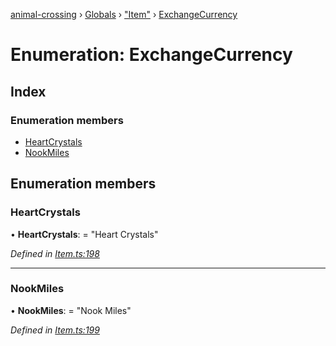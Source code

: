 [animal-crossing](../README.md) › [Globals](../globals.md) › ["Item"](../modules/_item_.md) › [ExchangeCurrency](_item_.exchangecurrency.md)

# Enumeration: ExchangeCurrency

## Index

### Enumeration members

* [HeartCrystals](_item_.exchangecurrency.md#heartcrystals)
* [NookMiles](_item_.exchangecurrency.md#nookmiles)

## Enumeration members

###  HeartCrystals

• **HeartCrystals**: = "Heart Crystals"

*Defined in [Item.ts:198](https://github.com/Norviah/animal-crossing/blob/0da76a6/module/types/Item.ts#L198)*

___

###  NookMiles

• **NookMiles**: = "Nook Miles"

*Defined in [Item.ts:199](https://github.com/Norviah/animal-crossing/blob/0da76a6/module/types/Item.ts#L199)*
